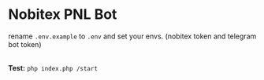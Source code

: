 <h1>Nobitex PNL Bot</h1>

rename <code>.env.example</code> to <code>.env</code> and set your envs. (nobitex token and telegram bot token)

<br>
<b>Test:</b>
<code>php index.php /start</code>